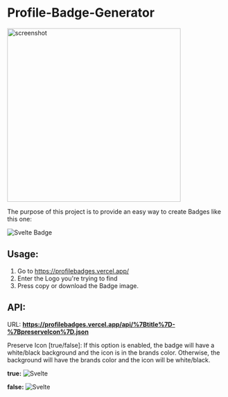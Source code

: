 # Profile-Badge-Generator

<img src="https://user-images.githubusercontent.com/95316598/198510818-869f5786-8eb0-4f06-8015-b10643d8dc4d.png" alt="screenshot" height="400px"/>

The purpose of this project is to provide an easy way to create Badges like this one:

![Svelte Badge](https://img.shields.io/badge/Svelte-FF3E00?style=for-the-badge&logo=Svelte&logoColor=FFFFFF)

## Usage:

1. Go to https://profilebadges.vercel.app/
2. Enter the Logo you're trying to find
3. Press copy or download the Badge image.

## API:

URL: **https://profilebadges.vercel.app/api/%7Btitle%7D-%7BpreserveIcon%7D.json**

Preserve Icon [true/false]: If this option is enabled, the badge will have a white/black background and the icon is in the brands color. Otherwise, the background will have the brands color and the icon will be white/black.

**true:** ![Svelte](https://img.shields.io/badge/Svelte-FFFFFF?style=for-the-badge&logo=Svelte&logoColor=FF3E00)

**false:** ![Svelte](https://img.shields.io/badge/Svelte-FF3E00?style=for-the-badge&logo=Svelte&logoColor=FFFFFF)
